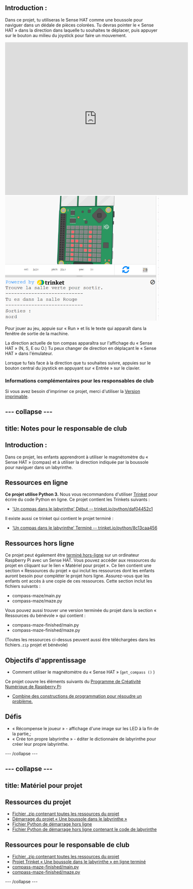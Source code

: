 ## Introduction :

Dans ce projet, tu utiliseras le Sense HAT comme une boussole pour naviguer dans un dédale de pièces colorées. Tu devras pointer le « Sense HAT » dans la direction dans laquelle tu souhaites te déplacer, puis appuyer sur le bouton au milieu du joystick pour faire un mouvement.

<div class="trinket">
  <iframe src="https://trinket.io/embed/python/8c13caa456?outputOnly=true&start=result" width="600" height="500" frameborder="0" marginwidth="0" marginheight="0" allowfullscreen mark="crwd-mark">
</iframe> <img src="images/compass-final.png" />
</div>

Pour jouer au jeu, appuie sur « Run » et lis le texte qui apparaît dans la fenêtre de sortie de la machine.

La direction actuelle de ton compas apparaîtra sur l'affichage du « Sense HAT » (N, S, E ou O.) Tu peux changer de direction en déplaçant le « Sense HAT » dans l'émulateur.

Lorsque tu fais face à la direction que tu souhaites suivre, appuies sur le bouton central du joystick en appuyant sur « Entrée » sur le clavier.

### Informations complémentaires pour les responsables de club

Si vous avez besoin d'imprimer ce projet, merci d'utiliser la [Version imprimable](https://projects.raspberrypi.org/fr-FR/projects/compass-maze/print).

--- collapse ---
---
title: Notes pour le responsable de club
---

## Introduction :

Dans ce projet, les enfants apprendront à utiliser le magnétomètre du « Sense HAT » (compas) et à utiliser la direction indiquée par la boussole pour naviguer dans un labyrinthe.

## Ressources en ligne

**Ce projet utilise Python 3.** Nous vous recommandons d'utiliser [Trinket](https://trinket.io/) pour écrire du code Python en ligne. Ce projet contient les Trinkets suivants :

* ['Un compas dans le labyrinthe' Début -- trinket.io/python/daf04452c1](https://trinket.io/python/daf04452c1)

Il existe aussi ce trinket qui contient le projet terminé :

* [‘Un compas dans le labyrinthe’ Terminé -- trinket.io/python/8c13caa456](https://trinket.io/python/8c13caa456)

## Ressources hors ligne

Ce projet peut également être [terminé hors-ligne](https://www.codeclubprojects.org/en-GB/resources/physical-sense-hat/) sur un ordinateur Raspberry Pi avec un Sense HAT. Vous pouvez accéder aux ressources du projet en cliquant sur le lien « Matériel pour projet ». Ce lien contient une section « Ressources du projet » qui inclut les ressources dont les enfants auront besoin pour compléter le projet hors ligne. Assurez-vous que les enfants ont accès à une copie de ces ressources. Cette section inclut les fichiers suivants :

* compass-maze/main.py
* compass-maze/maze.py

Vous pouvez aussi trouver une version terminée du projet dans la section « Ressources du bénévole » qui contient :

* compass-maze-finished/main.py
* compass-maze-finished/maze.py

(Toutes les ressources ci-dessus peuvent aussi être téléchargées dans les fichiers`.zip` projet et bénévole)

## Objectifs d'apprentissage

* Comment utiliser le magnétomètre du « Sense HAT » (`get_compass ()` )

Ce projet couvre les éléments suivants du [Programme de Créativité Numérique de Raspberry Pi](http://rpf.io/curriculum):

* [Combine des constructions de programmation pour résoudre un problème.](https://www.raspberrypi.org/curriculum/programming/builder)

## Défis

* « Récompense le joueur » - affichage d'une image sur les LED à la fin de la partie,;
* « Crée ton propre labyrinthe » - éditer le dictionnaire de labyrinthe pour créer leur propre labyrinthe.

--- /collapse ---

--- collapse ---
---
title: Matériel pour projet
---

## Ressources du projet

* [Fichier .zip contenant toutes les ressources du projet](resources/compass-maze-project-resources.zip)
* [Démarrage du projet « Une boussole dans le labyrinthe »](https://trinket.io/python/8c13caa456)
* [Fichier Python de démarrage hors ligne](resources/compass-maze-main.py)
* [Fichier Python de démarrage hors ligne contenant le code de labyrinthe](resources/compass-maze-maze.py)

## Ressources pour le responsable de club

* [Fichier .zip contenant toutes les ressources du projet](resources/compass-maze-volunteer-resources.zip)
* [Projet Trinket « Une boussole dans le labyrinthe » en ligne terminé](https://trinket.io/python/0c8cdacd70)
* [compass-maze-finished/main.py](resources/compass-maze-finished-main.py)
* [compass-maze-finished/maze.py](resources/compass-maze-finished-maze.py)

--- /collapse ---